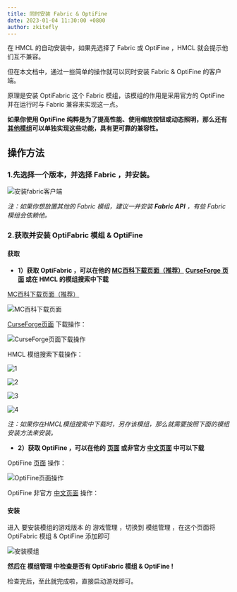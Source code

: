 ```yaml
---
title: 同时安装 Fabric & OptiFine
date: 2023-01-04 11:30:00 +0800
author: zkitefly
---
```


在 HMCL 的自动安装中，如果先选择了 Fabric 或 OptiFine ，HMCL 就会提示他们互不兼容。

但在本文档中，通过一些简单的操作就可以同时安装 Fabric & OptiFine 的客户端。

原理是安装 OptiFabric 这个 Fabric 模组，该模组的作用是采用官方的 OptiFine 并在运行时与 Fabric 兼容来实现这一点。

**如果你使用 OptiFine 纯粹是为了提高性能、使用缩放按钮或动态照明，那么还有[其他模组](https://lambdaurora.dev/optifine_alternatives#/)可以单独实现这些功能，具有更可靠的兼容性。**

## 操作方法

### 1.先选择一个版本，并选择 Fabric ，并安装。

![安装fabric客户端][~/assets/fabric_and_optifine_install/1]

*注：如果你想放置其他的 Fabric 模组，建议一并安装 **Fabric API** ，有些 Fabric 模组会依赖他。*

### 2.获取并安装 OptiFabric 模组 & OptiFine

#### 获取

- **1）获取 OptiFabric ，可以在他的 [MC百科下载页面（推荐）](https://www.mcmod.cn/download/1703.html) [CurseForge 页面](https://www.curseforge.com/minecraft/mc-mods/optifabric/files/all) 或在 HMCL 的模组搜索中下载**

[MC百科下载页面（推荐）](https://www.mcmod.cn/download/1703.html)

![MC百科下载页面][~/assets/fabric_and_optifine_install/2]

[CurseForge页面](https://www.curseforge.com/minecraft/mc-mods/optifabric/files/all) 下载操作：

![CurseForge页面下载操作][~/assets/fabric_and_optifine_install/5]

HMCL 模组搜索下载操作：

![1][~/assets/fabric_and_optifine_install/6]

![2][~/assets/fabric_and_optifine_install/7]

![3][~/assets/fabric_and_optifine_install/8]

![4][~/assets/fabric_and_optifine_install/9]

*注：如果你在HMCL模组搜索中下载时，另存该模组，那么就需要按照下面的模组安装方法来安装。*

- **2）获取 OptiFine ，可以在他的 [页面](https://optifine.net/downloads) 或非官方 [中文页面](https://optifine.cn/downloads) 中可以下载**

OptiFine [页面](https://optifine.net/downloads) 操作：

![OptiFine页面操作][~/assets/fabric_and_optifine_install/5]

OptiFine 非官方 [中文页面](https://optifine.cn/downloads) 操作：

#### 安装

进入 要安装模组的游戏版本 的 游戏管理 ，切换到 模组管理 ，在这个页面将 OptiFabric 模组 & OptiFine 添加即可

![安装模组][~/assets/fabric_and_optifine_install/11]

**然后在 模组管理 中检查是否有 OptiFabric 模组 & OptiFine !**

检查完后，至此就完成啦，直接启动游戏即可。

<!--{% comment %}-->
[~/assets/fabric_and_optifine_install/1]: /assets/img/docs/fabric_and_optifine_install/1.gif
[~/assets/fabric_and_optifine_install/2]: /assets/img/docs/fabric_and_optifine_install/2.png
[~/assets/fabric_and_optifine_install/5]: /assets/img/docs/fabric_and_optifine_install/5.png
[~/assets/fabric_and_optifine_install/6]: /assets/img/docs/fabric_and_optifine_install/6.png
[~/assets/fabric_and_optifine_install/7]: /assets/img/docs/fabric_and_optifine_install/7.png
[~/assets/fabric_and_optifine_install/8]: /assets/img/docs/fabric_and_optifine_install/8.png
[~/assets/fabric_and_optifine_install/9]: /assets/img/docs/fabric_and_optifine_install/9.png
[~/assets/fabric_and_optifine_install/11]: /assets/img/docs/fabric_and_optifine_install/11.gif
<!--{% endcomment %}--{{'>'}}
[~/assets/fabric_and_optifine_install/1]: {% link /assets/img/docs/fabric_and_optifine_install/1.gif %}
[~/assets/fabric_and_optifine_install/2]: {% link /assets/img/docs/fabric_and_optifine_install/2.png %}
[~/assets/fabric_and_optifine_install/5]: {% link /assets/img/docs/fabric_and_optifine_install/5.png %}
[~/assets/fabric_and_optifine_install/6]: {% link /assets/img/docs/fabric_and_optifine_install/6.png %}
[~/assets/fabric_and_optifine_install/7]: {% link /assets/img/docs/fabric_and_optifine_install/7.png %}
[~/assets/fabric_and_optifine_install/8]: {% link /assets/img/docs/fabric_and_optifine_install/8.png %}
[~/assets/fabric_and_optifine_install/9]: {% link /assets/img/docs/fabric_and_optifine_install/9.png %}
[~/assets/fabric_and_optifine_install/11]: {% link /assets/img/docs/fabric_and_optifine_install/11.gif %}
<!---->
